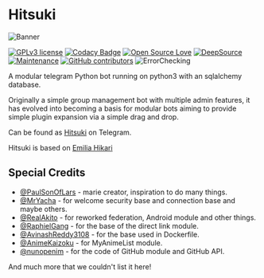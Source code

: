 # Hitsuki

![Banner](https://telegra.ph/file/601541db4ff2286fd1096.jpg)

[![GPLv3 license](https://img.shields.io/badge/License-GPLv3-blue.svg)](http://perso.crans.org/besson/LICENSE.html)
[![Codacy Badge](https://api.codacy.com/project/badge/Grade/630d285e84d143bfb39ccdf07131656c)](https://app.codacy.com/manual/HitaloSama/Hitsuki?utm_source=github.com&utm_medium=referral&utm_content=HitaloSama/Hitsuki&utm_campaign=Badge_Grade_Settings)
[![Open Source Love](https://badges.frapsoft.com/os/v2/open-source.png?v=103)](https://github.com/ellerbrock/open-source-badges/)
[![DeepSource](https://static.deepsource.io/deepsource-badge-light-mini.svg)](https://deepsource.io/gh/HitaloSama/Hitsuki/?ref=repository-badge)
[![Maintenance](https://img.shields.io/badge/Maintained%3F-yes-green.svg)](https://GitHub.com/HitaloSama/Hitsuki/graphs/commit-activity)
[![GitHub contributors](https://img.shields.io/github/contributors/HitaloSama/Hitsuki.svg)](https://GitHub.com/HitaloSama/Hitsuki/graphs/contributors/)
![ErrorChecking](https://github.com/HitaloSama/Hitsuki/workflows/ErrorChecking/badge.svg)

A modular telegram Python bot running on python3 with an sqlalchemy database.

Originally a simple group management bot with multiple admin features, it has evolved into becoming a basis for modular bots aiming to provide simple plugin expansion via a simple drag and drop.

Can be found as [Hitsuki](https://t.me/LordHitsuki_BOT) on Telegram.

Hitsuki is based on [Emilia Hikari](https://github.com/AyraHikari/EmiliaHikari)

## Special Credits

* [@PaulSonOfLars](https://github.com/PaulSonOfLars) - marie creator, inspiration to do many things.
* [@MrYacha](https://github.com/MrYacha) - for welcome security base and connection base and maybe others.
* [@RealAkito](https://github.com/RealAkito) - for reworked federation, Android module and other things.
* [@RaphielGang](https://github.com/RaphielGang) - for the base of the direct link module.
* [@AvinashReddy3108](https://github.com/AvinashReddy3108) - for the base used in Dockerfile.
* [@AnimeKaizoku](https://github.com/AnimeKaizoku) - for MyAnimeList module.
* [@nunopenim](https://github.com/nunopenim) - for the code of GitHub module and GitHub API.

And much more that we couldn't list it here!
